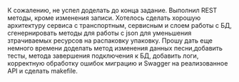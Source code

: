 К сожалению, не успел доделать до конца задание. 
Выполнил REST методы, кроме изменения записи. 
Хотелось сделать хорошую архитектуру сервиса с транспортным, 
сервисным и слоем работы с БД, сгенернировать методы для работы с json для уменьшения
зтрачиваемых ресурсов на распаковку  упаковку. Прошу дать еще немного времени 
доделать метод изменения данных песни,добавить тесты, 
метода завершения подключения к БД, добавить логи, корректную обработку ошибок
миграцию и Swagger на реализованное API и сделать makefile.